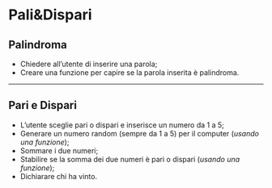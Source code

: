 Pali&Dispari
===
## Palindroma
>
- Chiedere all’utente di inserire una parola;
- Creare una funzione per capire se la parola inserita è palindroma.
---
## Pari e Dispari
>
- L’utente sceglie pari o dispari e inserisce un numero da 1 a 5;
- Generare un numero random (sempre da 1 a 5) per il computer (*usando una funzione*);
- Sommare i due numeri;
- Stabilire se la somma dei due numeri è pari o dispari (*usando una funzione*);
- Dichiarare chi ha vinto.

<!-- ## Install & Dependence
- python
- pytorch
- numpy

## Dataset Preparation
| Dataset | Download |
| ---     | ---   |
| dataset-A | [download]() |
| dataset-B | [download]() |
| dataset-C | [download]() |

## Use
- for train
  ```
  python train.py
  ```
- for test
  ```
  python test.py
  ```
## Pretrained model
| Model | Download |
| ---     | ---   |
| Model-1 | [download]() |
| Model-2 | [download]() |
| Model-3 | [download]() |


## Directory Hierarchy
```
|—— Palindroma
|    |—— assets
|        |—— css
|        |—— img
|        |—— js
|            |—— script.js
|    |—— index.html
```
## Code Details
### Tested Platform
- software
  ```
  OS: Debian unstable (May 2021), Ubuntu LTS
  Python: 3.8.5 (anaconda)
  PyTorch: 1.7.1, 1.8.1
  ```
- hardware
  ```
  CPU: Intel Xeon 6226R
  GPU: Nvidia RTX3090 (24GB)
  ```
### Hyper parameters
```
```
## References
- [paper-1]()
- [paper-2]()
- [code-1](https://github.com)
- [code-2](https://github.com)
  
## License

## Citing
If you use xxx,please use the following BibTeX entry.
```
``` -->
